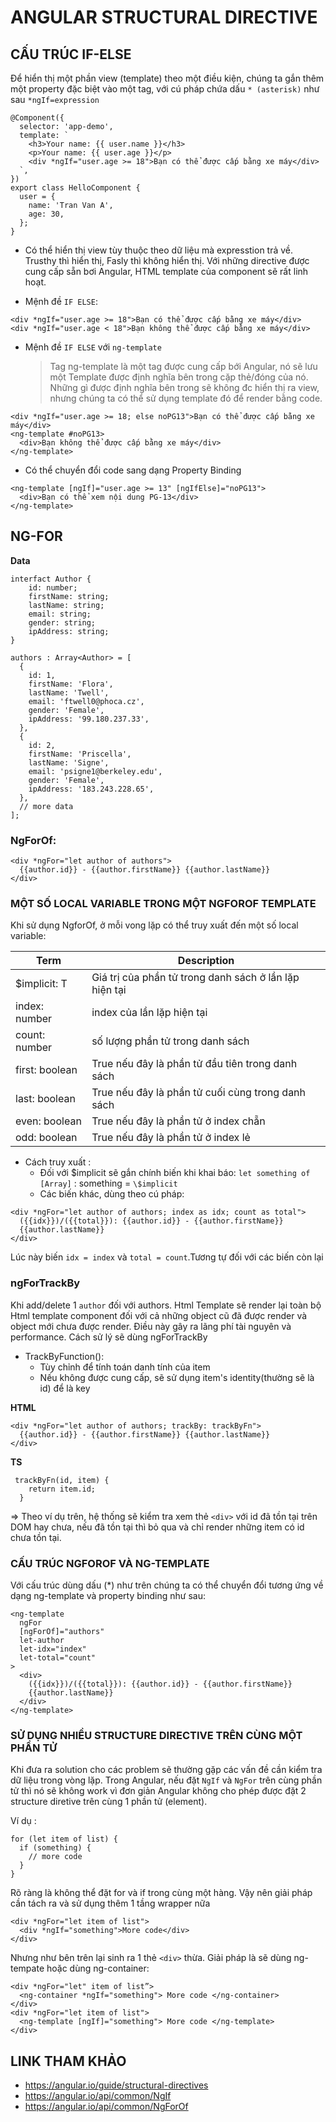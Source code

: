# ANGULAR STRUCTURAL DIRECTIVE

## CẤU TRÚC IF-ELSE

Để hiển thị một phần view (template) theo một điều kiện, chúng ta gắn thêm một property đặc biệt vào một tag, với cú pháp chứa dấu `* (asterisk)` như sau `*ngIf=expression`

```
@Component({
  selector: 'app-demo',
  template: `
    <h3>Your name: {{ user.name }}</h3>
    <p>Your name: {{ user.age }}</p>
    <div *ngIf="user.age >= 18">Bạn có thể được cấp bằng xe máy</div>
  `,
})
export class HelloComponent {
  user = {
    name: 'Tran Van A',
    age: 30,
  };
}
```

- Có thể hiển thị view tùy thuộc theo dữ liệu mà expresstion trả về. Trusthy thì hiển thị, Fasly thì không hiển thị. Với những directive được cung cấp sẵn bơi Angular, HTML template của component sẽ rất linh hoạt. 

- Mệnh đề `IF ELSE`:

```
<div *ngIf="user.age >= 18">Bạn có thể được cấp bằng xe máy</div>
<div *ngIf="user.age < 18">Bạn không thể được cấp bằng xe máy</div>
```

- Mệnh đề `IF ELSE` với `ng-template`
    > Tag ng-template là một tag được cung cấp bới Angular, nó sẽ lưu một Template được định nghĩa bên trong cặp thẻ/đóng của nó. 
    > Những gì được định nghĩa bên trong sẽ không đc hiển thị ra view, nhưng chúng ta có thể sử dụng template đó để render bằng code. 

```
<div *ngIf="user.age >= 18; else noPG13">Bạn có thể được cấp bằng xe máy</div>
<ng-template #noPG13>
  <div>Bạn không thể được cấp bằng xe máy</div>
</ng-template>
```
- Có thể chuyển đổi code sang dạng Property Binding

```
<ng-template [ngIf]="user.age >= 13" [ngIfElse]="noPG13">
  <div>Bạn có thể xem nội dung PG-13</div>
</ng-template>
```

## NG-FOR

**Data**
```
interfact Author {
    id: number;
    firstName: string;
    lastName: string;
    email: string;
    gender: string;
    ipAddress: string;
}

authors : Array<Author> = [
  {
    id: 1,
    firstName: 'Flora',
    lastName: 'Twell',
    email: 'ftwell0@phoca.cz',
    gender: 'Female',
    ipAddress: '99.180.237.33',
  },
  {
    id: 2,
    firstName: 'Priscella',
    lastName: 'Signe',
    email: 'psigne1@berkeley.edu',
    gender: 'Female',
    ipAddress: '183.243.228.65',
  },
  // more data
];
```
### NgForOf:

```
<div *ngFor="let author of authors">
  {{author.id}} - {{author.firstName}} {{author.lastName}}
</div>
```

### MỘT SỐ LOCAL VARIABLE TRONG MỘT NGFOROF TEMPLATE
Khi sử dụng NgforOf, ở mỗi vong lặp có thể truy xuất đến một số local variable:

| Term           | Description                                            |
| -------------- | ------------------------------------------------------ |
| \$implicit: T  | Giá trị của phần tử trong danh sách ở lần lặp hiện tại |
| index: number  | index của lần lặp hiện tại                             |
| count: number  | số lượng phần tử trong danh sách                       |
| first: boolean | True nếu đây là phần tử đầu tiên trong danh sách       |
| last: boolean  | True nếu đây là phần tử cuối cùng trong danh sách      |
| even: boolean  | True nếu đây là phần tử ở index chẵn                   |
| odd: boolean   | True nếu đây là phần tử ở index lẻ                     |

- Cách truy xuất : 
    + Đối với $implicit sẽ gắn chính biến khi khai báo: `let something of [Array]` : something = `\$implicit`
    + Các biến khác, dùng theo cú pháp:

```
<div *ngFor="let author of authors; index as idx; count as total">
  ({{idx}})/({{total}}): {{author.id}} - {{author.firstName}}
  {{author.lastName}}
</div>
```
Lúc này biến `idx = index` và `total = count`.Tương tự đối với các biến còn lại

###  ngForTrackBy

Khi add/delete 1 `author` đối với authors. Html Template sẽ render lại toàn bộ Html template component đối với cả những object cũ đã được render và object mới chưa được render. Điều này gây ra lãng phí tài nguyên và performance. Cách sử lý sẽ dùng ngForTrackBy

- TrackByFunction():
    + Tùy chỉnh để tính toán danh tính của item
    + Nếu không được cung cấp, sẽ sử dụng item's identity(thường sẽ là id) để là key


**HTML**
```
<div *ngFor="let author of authors; trackBy: trackByFn">
  {{author.id}} - {{author.firstName}} {{author.lastName}}
</div>
```
**TS**
```
 trackByFn(id, item) {
    return item.id;
  }
```

=> Theo ví dụ trên, hệ thống sẽ kiểm tra xem thẻ `<div>` với id đã tồn tại trên DOM hay chưa, nếu đã tồn tại thì bỏ qua và chỉ render những item có id chưa tồn tại.

### CẤU TRÚC NGFOROF VÀ NG-TEMPLATE

Với cấu trúc dùng dấu (*) như trên chúng ta có thể chuyển đổi tương ứng về dạng ng-template và property binding như sau:

```
<ng-template
  ngFor
  [ngForOf]="authors"
  let-author
  let-idx="index"
  let-total="count"
>
  <div>
    ({{idx}})/({{total}}): {{author.id}} - {{author.firstName}}
    {{author.lastName}}
  </div>
</ng-template>
```

### SỬ DỤNG NHIỀU STRUCTURE DIRECTIVE TRÊN CÙNG MỘT PHẦN TỬ
Khi đưa ra solution cho các problem sẽ thường gặp các vấn đề cần kiểm tra dữ liệu trong vòng lặp. Trong Angular, nếu đặt `NgIf` và `NgFor` trên cùng phần tử thì nó sẽ không work vì đơn giản Angular không cho phép được đặt 2 structure diretive trên cùng 1 phần tử (element).

Ví dụ : 

```
for (let item of list) {
  if (something) {
    // more code
  }
}
```
Rõ ràng là không thể đặt for và if trong cùng một hàng. Vậy nên giải pháp cần tách ra và sử dụng thêm 1 tầng wrapper nữa

```
<div *ngFor="let item of list">
  <div *ngIf="something">More code</div>
</div>
```
Nhưng như bên trên lại sinh ra 1 thẻ `<div>` thừa. Giải pháp là sẽ dùng ng-tempate hoặc dùng ng-container:

```
<div *ngFor="let" item of list”>
  <ng-container *ngIf="something"> More code </ng-container>
</div>
<div *ngFor="let item of list">
  <ng-template [ngIf]="something"> More code </ng-template>
</div>
```

## LINK THAM KHẢO
- https://angular.io/guide/structural-directives
- https://angular.io/api/common/NgIf
- https://angular.io/api/common/NgForOf